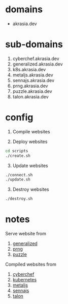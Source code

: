 # domains

* akrasia.dev

# sub-domains

1. cyberchef.akrasia.dev
2. generalized.akrasia.dev
3. k8s.akrasia.dev
4. metaljs.akrasia.dev
5. sennajs.akrasia.dev
6. prng.akrasia.dev
7. puzzle.akrasia.dev
8. talon.akrasia.dev

# config

1. Compile websites

2. Deploy websites
```sh
cd scripts
./create.sh
```

3. Update websites

```sh
./connect.sh
./update.sh
```

3. Destroy websites
```sh
./destroy.sh
```

# notes

Serve website from
1. [generalized](https://github.com/spencermwoo/generalized)
2. [prng](https://github.com/spencermwoo/randomness-in-programming-languages)
3. [puzzle](https://github.com/spencermwoo/puzzle)

Compiled websites from
1. [cyberchef](https://github.com/gchq/CyberChef)
2. [kubernetes](https://github.com/kubernetes/website)
3. [metaljs](https://github.com/liferay/metaljs.com)
4. [sennajs](https://github.com/liferay/sennajs.com)
5. [talon](https://github.com/chaosparrot/talon_practice)
